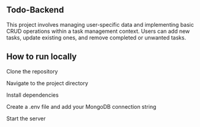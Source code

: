 ## Todo-Backend
This project involves managing user-specific data and implementing basic CRUD operations within a task management context. Users can add new tasks, update existing ones, and remove completed or unwanted tasks.

## How to run locally
Clone the repository

Navigate to the project directory

Install dependencies

Create a .env file and add your MongoDB connection string

Start the server
